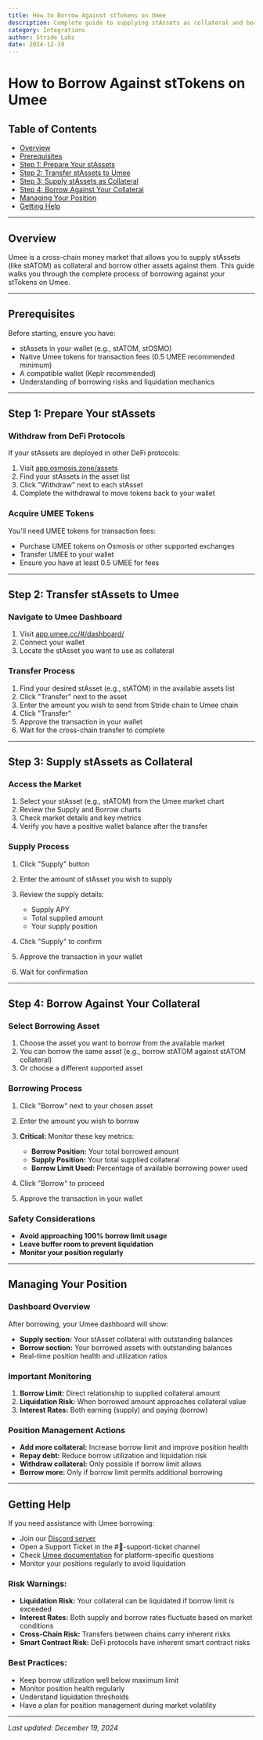 ```yaml
---
title: How to Borrow Against stTokens on Umee
description: Complete guide to supplying stAssets as collateral and borrowing against them on the Umee money market
category: Integrations
author: Stride Labs
date: 2024-12-19
---
```


# How to Borrow Against stTokens on Umee

## Table of Contents
- [Overview](#overview)
- [Prerequisites](#prerequisites)
- [Step 1: Prepare Your stAssets](#step-1-prepare-your-stassets)
- [Step 2: Transfer stAssets to Umee](#step-2-transfer-stassets-to-umee)
- [Step 3: Supply stAssets as Collateral](#step-3-supply-stassets-as-collateral)
- [Step 4: Borrow Against Your Collateral](#step-4-borrow-against-your-collateral)
- [Managing Your Position](#managing-your-position)
- [Getting Help](#getting-help)

---

## Overview

Umee is a cross-chain money market that allows you to supply stAssets (like stATOM) as collateral and borrow other assets against them. This guide walks you through the complete process of borrowing against your stTokens on Umee.

---

## Prerequisites

Before starting, ensure you have:
- stAssets in your wallet (e.g., stATOM, stOSMO)
- Native Umee tokens for transaction fees (0.5 UMEE recommended minimum)
- A compatible wallet (Keplr recommended)
- Understanding of borrowing risks and liquidation mechanics

---

## Step 1: Prepare Your stAssets

### Withdraw from DeFi Protocols
If your stAssets are deployed in other DeFi protocols:

1. Visit [app.osmosis.zone/assets](https://app.osmosis.zone/assets)
2. Find your stAssets in the asset list
3. Click "Withdraw" next to each stAsset
4. Complete the withdrawal to move tokens back to your wallet

### Acquire UMEE Tokens
You'll need UMEE tokens for transaction fees:
- Purchase UMEE tokens on Osmosis or other supported exchanges
- Transfer UMEE to your wallet
- Ensure you have at least 0.5 UMEE for fees

---

## Step 2: Transfer stAssets to Umee

### Navigate to Umee Dashboard
1. Visit [app.umee.cc/#/dashboard/](https://app.umee.cc/#/dashboard/)
2. Connect your wallet
3. Locate the stAsset you want to use as collateral

### Transfer Process
1. Find your desired stAsset (e.g., stATOM) in the available assets list
2. Click "Transfer" next to the asset
3. Enter the amount you wish to send from Stride chain to Umee chain
4. Click "Transfer" 
5. Approve the transaction in your wallet
6. Wait for the cross-chain transfer to complete

---

## Step 3: Supply stAssets as Collateral

### Access the Market
1. Select your stAsset (e.g., stATOM) from the Umee market chart
2. Review the Supply and Borrow charts
3. Check market details and key metrics
4. Verify you have a positive wallet balance after the transfer

### Supply Process
1. Click "Supply" button
2. Enter the amount of stAsset you wish to supply
3. Review the supply details:
   - Supply APY
   - Total supplied amount
   - Your supply position

4. Click "Supply" to confirm
5. Approve the transaction in your wallet
6. Wait for confirmation

---

## Step 4: Borrow Against Your Collateral

### Select Borrowing Asset
1. Choose the asset you want to borrow from the available market
2. You can borrow the same asset (e.g., borrow stATOM against stATOM collateral)
3. Or choose a different supported asset

### Borrowing Process
1. Click "Borrow" next to your chosen asset
2. Enter the amount you wish to borrow
3. **Critical:** Monitor these key metrics:
   - **Borrow Position:** Your total borrowed amount
   - **Supply Position:** Your total supplied collateral
   - **Borrow Limit Used:** Percentage of available borrowing power used

4. Click "Borrow" to proceed
5. Approve the transaction in your wallet

### Safety Considerations
- **Avoid approaching 100% borrow limit usage**
- **Leave buffer room to prevent liquidation**
- **Monitor your position regularly**

---

## Managing Your Position

### Dashboard Overview
After borrowing, your Umee dashboard will show:
- **Supply section:** Your stAsset collateral with outstanding balances
- **Borrow section:** Your borrowed assets with outstanding balances
- Real-time position health and utilization ratios

### Important Monitoring
1. **Borrow Limit:** Direct relationship to supplied collateral amount
2. **Liquidation Risk:** When borrowed amount approaches collateral value
3. **Interest Rates:** Both earning (supply) and paying (borrow)

### Position Management Actions
- **Add more collateral:** Increase borrow limit and improve position health
- **Repay debt:** Reduce borrow utilization and liquidation risk
- **Withdraw collateral:** Only possible if borrow limit allows
- **Borrow more:** Only if borrow limit permits additional borrowing

---

## Getting Help

If you need assistance with Umee borrowing:

- Join our [Discord server](http://discord.gg/stride-zone)
- Open a Support Ticket in the #📩-support-ticket channel
- Check [Umee documentation](https://docs.umee.cc/) for platform-specific questions
- Monitor your positions regularly to avoid liquidation

### Risk Warnings:
- **Liquidation Risk:** Your collateral can be liquidated if borrow limit is exceeded
- **Interest Rates:** Both supply and borrow rates fluctuate based on market conditions  
- **Cross-Chain Risk:** Transfers between chains carry inherent risks
- **Smart Contract Risk:** DeFi protocols have inherent smart contract risks

### Best Practices:
- Keep borrow utilization well below maximum limit
- Monitor position health regularly
- Understand liquidation thresholds
- Have a plan for position management during market volatility

---

*Last updated: December 19, 2024*